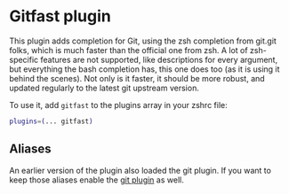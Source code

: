 # Gitfast plugin

This plugin adds completion for Git, using the zsh completion from git.git folks, which is much faster than the official one from zsh. A lot of zsh-specific features are not supported, like descriptions for every argument, but everything the bash completion has, this one does too (as it is using it behind the scenes). Not only is it faster, it should be more robust, and updated regularly to the latest git upstream version.

To use it, add `gitfast` to the plugins array in your zshrc file:

```zsh
plugins=(... gitfast)
```

## Aliases

An earlier version of the plugin also loaded the git plugin. If you want to keep those
aliases enable the [git plugin](https://github.com/ohmyzsh/ohmyzsh/tree/master/plugins/git)
as well.
